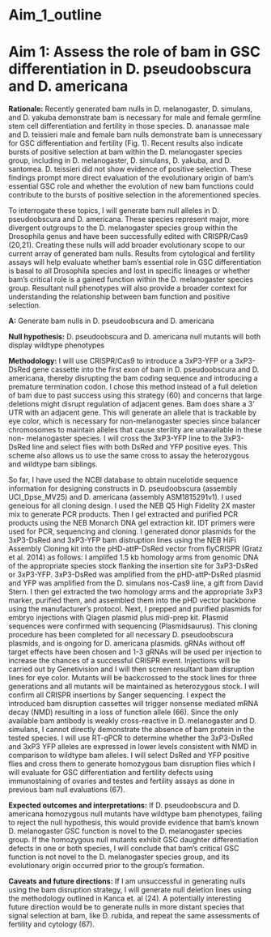 Aim_1\_outline
================

# Aim 1: Assess the role of bam in GSC differentiation in D. pseudoobscura and D. americana

**Rationale:** Recently generated bam nulls in D. melanogaster, D.
simulans, and D. yakuba demonstrate bam is necessary for male and female
germline stem cell differentiation and fertility in those species. D.
ananassae male and D. teissieri male and female bam nulls demonstrate
bam is unnecessary for GSC differentiation and fertility (Fig. 1).
Recent results also indicate bursts of positive selection at bam within
the D. melanogaster species group, including in D. melanogaster, D.
simulans, D. yakuba, and D. santomea. D. teissieri did not show evidence
of positive selection. These findings prompt more direct evaluation of
the evolutionary origin of bam’s essential GSC role and whether the
evolution of new bam functions could contribute to the bursts of
positive selection in the aforementioned species.

To interrogate these topics, I will generate bam null alleles in D.
pseudoobscura and D. americana. These species represent major, more
divergent outgroups to the D. melanogaster species group within the
Drosophila genus and have been successfully edited with CRISPR/Cas9
(20,21). Creating these nulls will add broader evolutionary scope to our
current array of generated bam nulls. Results from cytological and
fertility assays will help evaluate whether bam’s essential role in GSC
differentiation is basal to all Drosophila species and lost in specific
lineages or whether bam’s critical role is a gained function within the
D. melanogaster species group. Resultant null phenotypes will also
provide a broader context for understanding the relationship between bam
function and positive selection.

**A:** Generate bam nulls in D. pseudoobscura and D. americana

**Null hypothesis:** D. pseudoobscura and D. americana null mutants will
both display wildtype phenotypes

**Methodology:** I will use CRISPR/Cas9 to introduce a 3xP3-YFP or a
3xP3-DsRed gene cassette into the first exon of bam in D. pseudoobscura
and D. americana, thereby disrupting the bam coding sequence and
introducing a premature termination codon. I chose this method instead
of a full deletion of bam due to past success using this strategy (60)
and concerns that large deletions might disrupt regulation of adjacent
genes. Bam does share a 3’ UTR with an adjacent gene. This will generate
an allele that is trackable by eye color, which is necessary for
non-melanogaster species since balancer chromosomes to maintain alleles
that cause sterility are unavailable in these non- melanogaster species.
I will cross the 3xP3-YFP line to the 3xP3-DsRed line and select flies
with both DsRed and YFP positive eyes. This scheme also allows us to use
the same cross to assay the heterozygous and wildtype bam siblings.

So far, I have used the NCBI database to obtain nucelotide sequence
information for designing constructs in D. pseudoobscura (assembly
UCI_Dpse_MV25) and D. americana (assembly ASM1815291v1). I used geneious
for all cloning design. I used the NEB Q5 High Fidelity 2X master mix to
generate PCR products. Then I gel extracted and purified PCR products
using the NEB Monarch DNA gel extraction kit. IDT primers were used for
PCR, sequencing and cloning. I generated donor plasmids for the
3xP3-DsRed and 3xP3-YFP bam distruption lines using the NEB HiFi
Assembly Cloning kit into the pHD-attP-DsRed vector from flyCRISPR
(Gratz et al. 2014) as follows: I amplifed 1.5 kb homology arms from
genomic DNA of the appropriate species stock flanking the insertion site
for 3xP3-DsRed or 3xP3-YFP. 3xP3-DsRed was amplified from the
pHD-attP-DsRed plasmid and YFP was amplified from the D. simulans
nos-Cas9 line, a gift from David Stern. I then gel extracted the two
homology arms and the appropriate 3xP3 marker, purified them, and
assembled them into the pHD vector backbone using the manufacturer’s
protocol. Next, I prepped and purified plasmids for embryo injections
with Qiagen plasmid plus midi-prep kit. Plasmid sequences were confirmed
with sequencing (Plasmidsaurus). This cloning procedure has been
completed for all necessary D. pseudoobscura plasmids, and is ongoing
for D. americana plasmids. gRNAs without off target effects have been
chosen and 1-3 gRNAs will be used per injection to increase the chances
of a successful CRISPR event. Injections will be carried out by
Genetivision and I will then screen resultant bam disruption lines for
eye color. Mutants will be backcrossed to the stock lines for three
generations and all mutants will be maintained as heterozygous stock. I
will confirm all CRISPR insertions by Sanger sequencing. I expect the
introduced bam disruption cassettes will trigger nonsense mediated mRNA
decay (NMD) resulting in a loss of function allele (66). Since the only
available bam antibody is weakly cross-reactive in D. melanogaster and
D. simulans, I cannot directly demonstrate the absence of bam protein in
the tested species. I will use RT-qPCR to determine whether the
3xP3-DsRed and 3xP3 YFP alleles are expressed in lower levels consistent
with NMD in comparison to wildtype bam alleles. I will select DsRed and
YFP positive flies and cross them to generate homozygous bam disruption
flies which I will evaluate for GSC differentiation and fertility
defects using immunostaining of ovaries and testes and fertility assays
as done in previous bam null evaluations (67).

**Expected outcomes and interpretations:** If D. pseudoobscura and D.
americana homozygous null mutants have wildtype bam phenotypes, failing
to reject the null hypothesis, this would provide evidence that bam’s
known D. melanogaster GSC function is novel to the D. melanogaster
species group. If the homozygous null mutants exhibit GSC daughter
differentiation defects in one or both species, I will conclude that
bam’s critical GSC function is not novel to the D. melanogaster species
group, and its evolutionary origin occurred prior to the group’s
formation.

**Caveats and future directions:** If I am unsuccessful in generating
nulls using the bam disruption strategy, I will generate null deletion
lines using the methodology outlined in Kanca et. al (24). A potentially
interesting future direction would be to generate nulls in more distant
species that signal selection at bam, like D. rubida, and repeat the
same assessments of fertility and cytology (67).
